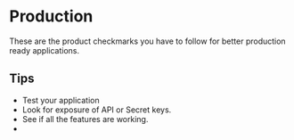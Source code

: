 # Production

These are the product checkmarks you have to follow for better production ready applications.

## Tips
* Test your application
* Look for exposure of API or Secret keys.
* See if all the features are working.
* 